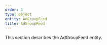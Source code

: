 ```yaml
---
order: 1
type: object
entity: AdGroupFeed
title: AdGroupFeed
---
```


This section describes the AdGroupFeed entity.
